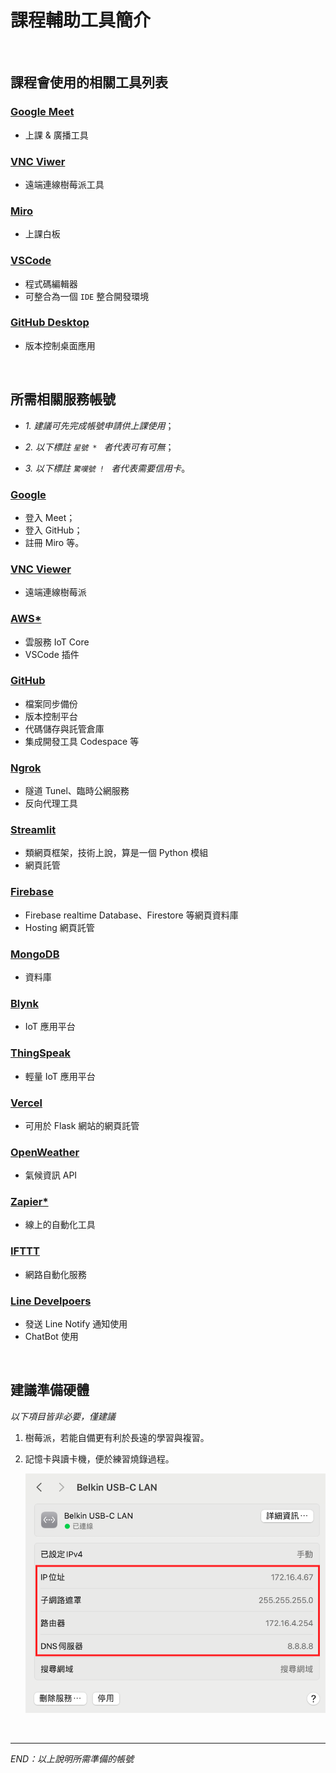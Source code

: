 # 課程輔助工具簡介

<br>

## 課程會使用的相關工具列表

### [Google Meet](https://meet.google.com/)

- 上課 & 廣播工具

### [VNC Viwer](https://www.realvnc.com/en/connect/download/viewer/)

- 遠端連線樹莓派工具
  
### [Miro](https://miro.com/)

- 上課白板

### [VSCode](https://code.visualstudio.com/)

- 程式碼編輯器
- 可整合為一個 `IDE` 整合開發環境

### [GitHub Desktop](https://desktop.github.com/)

- 版本控制桌面應用

<br>



## 所需相關服務帳號

- *1. 建議可先完成帳號申請供上課使用*；

- *2. 以下標註 `星號 * ` 者代表可有可無*；

- *3. 以下標註 `驚嘆號 ! ` 者代表需要信用卡*。


### [Google](https://google.com)

- 登入 Meet；
- 登入 GitHub；
- 註冊 Miro 等。

### [VNC Viewer](https://www.realvnc.com/en/connect/download/viewer/)

- 遠端連線樹莓派

### [AWS*](https://aws.amazon.com/tw/)

- 雲服務 IoT Core
- VSCode 插件

### [GitHub](https://github.com/)

- 檔案同步備份
- 版本控制平台
- 代碼儲存與託管倉庫
- 集成開發工具 Codespace 等

### [Ngrok](https://ngrok.com/)

- 隧道 Tunel、臨時公網服務
- 反向代理工具

### [Streamlit](https://streamlit.io/)

- 類網頁框架，技術上說，算是一個 Python 模組
- 網頁託管

### [Firebase](https://firebase.google.com/)

- Firebase realtime Database、Firestore 等網頁資料庫
- Hosting 網頁託管

### [MongoDB](https://www.mongodb.com/zh-cn)

- 資料庫

### [Blynk](https://blynk.io/)

- IoT 應用平台

### [ThingSpeak](https://thingspeak.com/)

- 輕量 IoT 應用平台

### [Vercel](https://vercel.com/)

- 可用於 Flask 網站的網頁託管

### [OpenWeather](https://openweathermap.org/)

- 氣候資訊 API

### [Zapier*](https://zapier.com/)

- 線上的自動化工具

### [IFTTT](https://ifttt.com/explore)

- 網路自動化服務

### [Line Develpoers](https://developers.line.biz/zh-hant/)

- 發送 Line Notify 通知使用
- ChatBot 使用



<br>

## 建議準備硬體

*以下項目皆非必要，僅建議*

1. 樹莓派，若能自備更有利於長遠的學習與複習。
2. 記憶卡與讀卡機，便於練習燒錄過程。

   ![](images/img_01.png)

<br>

---

_END：以上說明所需準備的帳號_
